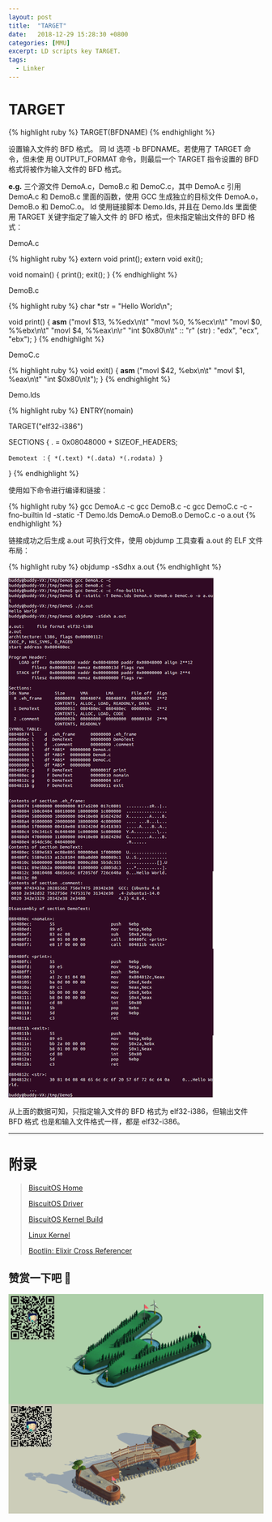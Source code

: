 ```yaml
---
layout: post
title:  "TARGET"
date:   2018-12-29 15:28:30 +0800
categories: [MMU]
excerpt: LD scripts key TARGET.
tags:
  - Linker
---
```


# TARGET

{% highlight ruby %}
TARGET(BFDNAME)
{% endhighlight %}

设置输入文件的 BFD 格式。 同 ld 选项 -b BFDNAME。若使用了 TARGET 命令，但未使
用 OUTPUT_FORMAT 命令，则最后一个 TARGET 指令设置的 BFD 格式将被作为输入文件的 
BFD 格式。

**e.g.** 三个源文件 DemoA.c，DemoB.c 和 DemoC.c，其中 DemoA.c 引用 DemoA.c 和 
DemoB.c 里面的函数，使用 GCC 生成独立的目标文件 DemoA.o，DemoB.o 和 DemoC.o。 
ld 使用链接脚本 Demo.lds, 并且在 Demo.lds 里面使用 TARGET 关键字指定了输入文件
的 BFD 格式，但未指定输出文件的 BFD 格式：

DemoA.c

{% highlight ruby %}
extern void print();
extern void exit();

void nomain()
{
    print();
    exit();
}
{% endhighlight %}

DemoB.c

{% highlight ruby %}
char *str = "Hello World\n";

void print()
{
    __asm__ ("movl $13, %%edx\n\t"
             "movl %0, %%ecx\n\t"
             "movl $0, %%ebx\n\t"
             "movl $4, %%eax\n\r"
             "int $0x80\n\t"
             :: "r" (str) : "edx", "ecx", "ebx");
}
{% endhighlight %}

DemoC.c

{% highlight ruby %}
void exit()
{
    __asm__ ("movl $42, %ebx\n\t"
             "movl $1, %eax\n\t"
             "int $0x80\n\t");
}
{% endhighlight %}

Demo.lds

{% highlight ruby %}
ENTRY(nomain)

TARGET("elf32-i386")

SECTIONS
{
    . = 0x08048000 + SIZEOF_HEADERS;

    Demotext ：{ *(.text) *(.data) *(.rodata) }

}
{% endhighlight %}

使用如下命令进行编译和链接：

{% highlight ruby %}
gcc DemoA.c -c
gcc DemoB.c -c
gcc DemoC.c -c -fno-builtin
ld -static -T Demo.lds DemoA.o DemoB.o DemoC.c -o a.out
{% endhighlight %}

链接成功之后生成 a.out 可执行文件，使用 objdump 工具查看 a.out 的 ELF 文件布局：

{% highlight ruby %}
objdump -sSdhx a.out
{% endhighlight %}

![LD](https://raw.githubusercontent.com/EmulateSpace/PictureSet/master/BiscuitOS/kernel/MMU000498.png)

从上面的数据可知，只指定输入文件的 BFD 格式为 elf32-i386，但输出文件 BFD 格式
也是和输入文件格式一样，都是 elf32-i386。

-----------------------------------------------

# <span id="附录">附录</span>

> [BiscuitOS Home](https://biscuitos.github.io/)
>
> [BiscuitOS Driver](https://biscuitos.github.io/blog/BiscuitOS_Catalogue/)
>
> [BiscuitOS Kernel Build](https://biscuitos.github.io/blog/Kernel_Build/)
>
> [Linux Kernel](https://www.kernel.org/)
>
> [Bootlin: Elixir Cross Referencer](https://elixir.bootlin.com/linux/latest/source)

## 赞赏一下吧 🙂

![MMU](https://raw.githubusercontent.com/EmulateSpace/PictureSet/master/BiscuitOS/kernel/HAB000036.jpg)
